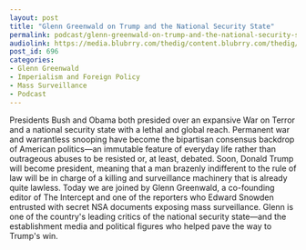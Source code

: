 ```yaml
---
layout: post
title: "Glenn Greenwald on Trump and the National Security State"
permalink: podcast/glenn-greenwald-on-trump-and-the-national-security-state
audiolink: https://media.blubrry.com/thedig/content.blubrry.com/thedig/The_Dig_-_Episode_5_-_FINAL.mp3
post_id: 696
categories: 
- Glenn Greenwald
- Imperialism and Foreign Policy
- Mass Surveillance
- Podcast
---
```


Presidents Bush and Obama both presided over an expansive War on Terror and a national security state with a lethal and global reach. Permanent war and warrantless snooping have become the bipartisan consensus backdrop of American politics—an immutable feature of everyday life rather than outrageous abuses to be resisted or, at least, debated. Soon, Donald Trump will become president, meaning that a man brazenly indifferent to the rule of law will be in charge of a killing and surveillance machinery that is already quite lawless. 
Today we are joined by Glenn Greenwald, a co-founding editor of The Intercept and one of the reporters who Edward Snowden entrusted with secret NSA documents exposing mass surveillance. Glenn is one of the country's leading critics of the national security state—and the establishment media and political figures who helped pave the way to Trump's win.

 